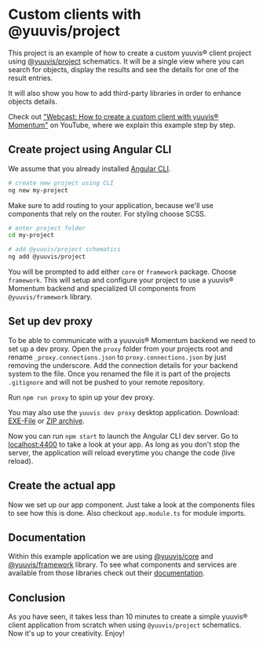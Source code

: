 # Custom clients with @yuuvis/project

This project is an example of how to create a custom yuuvis&reg; client project using [@yuuvis/project](https://www.npmjs.com/package/@yuuvis/project) schematics. It will be a single view where you can search for objects, display the results and see the details for one of the result entries.

It will also show you how to add third-party libraries in order to enhance objects details.

Check out ["Webcast: How to create a custom client with yuuvis&reg; Momentum"](https://www.youtube.com/watch?v=FXY6vuDH2b8) on YouTube, where we explain this example step by step.

## Create project using Angular CLI

We assume that you already installed [Angular CLI](https://cli.angular.io/).

```sh
# create new project using CLI
ng new my-project
```
Make sure to add routing to your application, because we'll use components that rely on the router. For styling choose SCSS.


```sh
# enter project folder
cd my-project

# add @yuuvis/project schematics
ng add @yuuvis/project
```
You will be prompted to add either `core` or `framework` package. Choose `framework`. This will setup and configure your project to use a yuuvis&reg; Momentum backend and specialized UI components from `@yuuvis/framework` library.

## Set up dev proxy
To be able to communicate with a yuuvuis&reg; Momentum backend we need to set up a dev proxy. Open the `proxy` folder from your projects root and rename `_proxy.connections.json` to `proxy.connections.json` by just removing the underscore. Add the connection details for your backend system to the file. Once you renamed the file it is part of the projects `.gitignore` and will not be pushed to your remote repository.

Run `npm run proxy` to spin up your dev proxy.

You may also use the `yuuvis dev proxy` desktop application. Download: [EXE-File](https://files.optimal-systems.org/index.php/s/8G9wfkHPBBkrFHG) or [ZIP archive](https://files.optimal-systems.org/index.php/s/y6MWqxS7oaL9eNx).

Now you can run `npm start` to launch the Angular CLI dev server. Go to [localhost:4400](http://localhost:4400/) to take a look at your app. As long as you don't stop the server, the application will reload everytime you change the code (live reload).

## Create the actual app

Now we set up our app component. Just take a look at the components files to see how this is done. Also checkout `app.module.ts` for module imports.

## Documentation

Within this example application we are using [@yuuvis/core](https://www.npmjs.com/package/@yuuvis/core) and [@yuuvis/framework](https://www.npmjs.com/package/@yuuvis/framework) library. To see what components and services are available from those libraries check out their [documentation](https://yuuvis-cc.yuuvis.org/).

## Conclusion

As you have seen, it takes less than 10 minutes to create a simple yuuvis&reg; client application from scratch when using `@yuuvis/project` schematics. Now it's up to your creativity. Enjoy!
